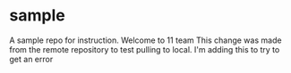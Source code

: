 # sample
A sample repo for instruction.
Welcome to 11 team
This change was made from the remote repository to test pulling to local. 
I'm adding this to try to get an error
